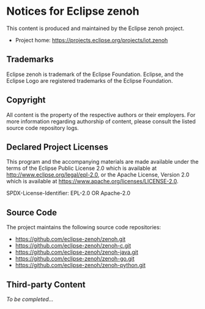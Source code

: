 # Notices for Eclipse zenoh

This content is produced and maintained by the Eclipse zenoh project.

 * Project home: https://projects.eclipse.org/projects/iot.zenoh

## Trademarks

Eclipse zenoh is trademark of the Eclipse Foundation. 
Eclipse, and the Eclipse Logo are registered trademarks of the Eclipse Foundation.

## Copyright

All content is the property of the respective authors or their employers.
For more information regarding authorship of content, please consult the
listed source code repository logs.

## Declared Project Licenses

This program and the accompanying materials are made available under the
terms of the Eclipse Public License 2.0 which is available at
http://www.eclipse.org/legal/epl-2.0, or the Apache License, Version 2.0
which is available at https://www.apache.org/licenses/LICENSE-2.0.

SPDX-License-Identifier: EPL-2.0 OR Apache-2.0

## Source Code

The project maintains the following source code repositories:

 * https://github.com/eclipse-zenoh/zenoh.git
 * https://github.com/eclipse-zenoh/zenoh-c.git
 * https://github.com/eclipse-zenoh/zenoh-java.git
 * https://github.com/eclipse-zenoh/zenoh-go.git
 * https://github.com/eclipse-zenoh/zenoh-python.git

## Third-party Content

 *To be completed...*

